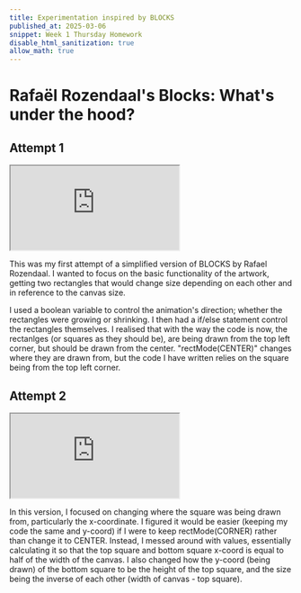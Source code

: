 ```yaml
---
title: Experimentation inspired by BLOCKS
published_at: 2025-03-06
snippet: Week 1 Thursday Homework
disable_html_sanitization: true
allow_math: true
---
```


# Rafaël Rozendaal's Blocks: What's under the hood?

## Attempt 1

<iframe id="blocks_1" src="https://editor.p5js.org/lizshw/full/uKWJ-QXJl"></iframe>

<script type="module">

    const iframe  = document.getElementById (`blocks_1`)
    iframe.width  = iframe.parentNode.scrollWidth
    iframe.height = iframe.width * 9 / 16 + 42

</script>

This was my first attempt of a simplified version of BLOCKS by Rafael Rozendaal. I wanted to focus on the basic functionality of the artwork, getting two rectangles that would change size depending on each other and in reference to the canvas size.

I used a boolean variable to control the animation's direction; whether the rectangles were growing or shrinking. I then had a if/else statement control the rectangles themselves. I realised that with the way the code is now, the rectanlges (or squares as they should be), are being drawn from the top left corner, but should be drawn from the center. "rectMode(CENTER)" changes where they are drawn from, but the code I have written relies on the square being from the top left corner.
</script>

## Attempt 2

<iframe id="block_2" src="https://editor.p5js.org/lizshw/full/zFjqxBzza"></iframe>

<script type="module">

    const iframe  = document.getElementById (`block_2`)
    iframe.width  = iframe.parentNode.scrollWidth
    iframe.height = iframe.width * 9 / 16 + 42

</script>

In this version, I focused on changing where the square was being drawn from, particularly the x-coordinate. I figured it would be easier (keeping my code the same and y-coord) if I were to keep rectMode(CORNER) rather than change it to CENTER. Instead, I messed around with values, essentially calculating it so that the top square and bottom square x-coord is equal to half of the width of the canvas. I also changed how the y-coord (being drawn) of the bottom square to be the height of the top square, and the size being the inverse of each other (width of canvas - top square).

</script>
